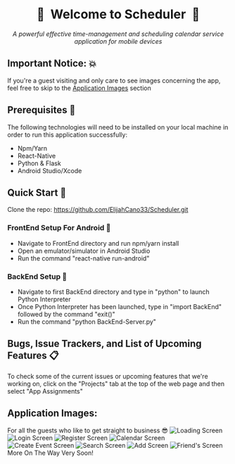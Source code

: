 <div align="center">
  
#  :calendar:&nbsp;&nbsp;Welcome to Scheduler&nbsp;&nbsp;:calendar:
*A powerful effective time-management and scheduling calendar service application for mobile devices*

</div>

## Important Notice: :boom:
If you're a guest visiting and only care to see images concerning the app, feel free to skip to the [Application Images](#application-images) section 

## Prerequisites :bell:
The following technologies will need to be installed on your local machine in order to run this application successfully:
*   Npm/Yarn  
*   React-Native  
*   Python & Flask  
*   Android Studio/Xcode  

## Quick Start :rocket:
Clone the repo: https://github.com/ElijahCano33/Scheduler.git  
### FrontEnd Setup For Android :iphone:
*   Navigate to FrontEnd directory and run npm/yarn install
*   Open an emulator/simulator in Android Studio
*   Run the command "react-native run-android"  
### BackEnd Setup :electric_plug:
*   Navigate to first BackEnd directory and type in "python" to launch Python Interpreter
*   Once Python Interpreter has been launched, type in "import BackEnd" followed by the command "exit()"
*   Run the command "python BackEnd-Server.py"  

## Bugs, Issue Trackers, and List of Upcoming Features :clipboard:
To check some of the current issues or upcoming features that we're working on, click on the "Projects" tab at the top of the web page and then select "App Assignments"

## Application Images:
For all the guests who like to get straight to business :sunglasses:
![Loading Screen](https://github.com/ElijahCano33/Scheduler/blob/master/FrontEnd/pics/loading.png)
![Login Screen](https://github.com/ElijahCano33/Scheduler/blob/master/FrontEnd/pics/Login.png)
![Register Screen](https://github.com/ElijahCano33/Scheduler/blob/master/FrontEnd/pics/Register.png)
![Calendar Screen](https://github.com/ElijahCano33/Scheduler/blob/master/FrontEnd/pics/CalendarPic.png)
![Create Event Screen](https://github.com/ElijahCano33/Scheduler/blob/master/FrontEnd/pics/createEventScreen.png)
![Search Screen](https://github.com/ElijahCano33/Scheduler/blob/master/FrontEnd/pics/search.png)
![Add Screen](https://github.com/ElijahCano33/Scheduler/blob/master/FrontEnd/pics/add.png)
![Friend's Screen](https://github.com/ElijahCano33/Scheduler/blob/master/FrontEnd/pics/friends.png)
More On The Way Very Soon!
